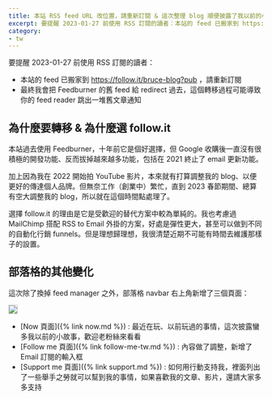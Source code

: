 ```yaml
---
title: 本站 RSS feed URL 改位置，請重新訂閱 & 這次整理 blog 順便披露了我以前的小故事
excerpt: 要提醒 2023-01-27 前使用 RSS 訂閱的讀者：本站的 feed 已搬家到 https://follow.it/bruce-blog?pub ，請重新訂閱
category:
- tw
---
```


要提醒 2023-01-27 前使用 RSS 訂閱的讀者：

* 本站的 feed 已搬家到 https://follow.it/bruce-blog?pub ，請重新訂閱
* 最終我會把 Feedburner 的舊 feed 給 redirect 過去，這個轉移過程可能導致你的 feed reader 跳出一堆舊文章通知

## 為什麼要轉移 & 為什麼選 follow.it

本站過去使用 Feedburner，十年前它是個好選擇，但 Google 收購後一直沒有很積極的開發功能、反而拔掉越來越多功能，包括在 2021 終止了 email 更新功能。

加上因為我在 2022 開始拍 YouTube 影片，本來就有打算調整我的 blog、以便更好的傳達個人品牌。但無奈工作（創業中）繁忙，直到 2023 春節期間、總算有空大調整我的 blog，所以就在這個時間點處理了。

選擇 follow.it 的理由是它是受歡迎的替代方案中較為單純的。我也考慮過 MailChimp 搭配 RSS to Email 外掛的方案，好處是彈性更大，甚至可以做到不同的自動化行銷 funnels。但是理想歸理想，我很清楚近期不可能有時間去維護那樣子的設置。

## 部落格的其他變化

這次除了換掉 feed manager 之外，部落格 navbar 右上角新增了三個頁面：

<p><img src="{% link /images/posts/2023-01-27-blog-navbar.png %}" style="border: 1px solid #ccc;" /></p>

* [Now 頁面]({% link now.md %}) : 最近在玩、以前玩過的事情，這次披露蠻多我以前的小故事，歡迎老粉絲來看看
* [Follow me 頁面]({% link follow-me-tw.md %}) : 內容做了調整，新增了 Email 訂閱的輸入框
* [Support me 頁面]({% link support.md %}) : 如何用行動支持我，裡面列出了一些舉手之勞就可以幫到我的事情，如果喜歡我的文章、影片，還請大家多多支持
